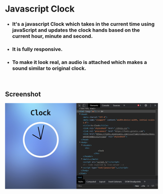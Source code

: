 # Javascript Clock

 * ### It's a javascript Clock which takes in the current time using javaScript and updates the clock hands based on the current hour, minute and second.   
 * ### It is fully responsive.   
 * ### To make it look real, an audio is attached which makes a sound similar to original clock.
<br>

## Screenshot
<img src = "./images/screenshot2.jpg" />
<br>
 


